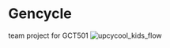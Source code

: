 # Gencycle
team project for GCT501
![upcycool_kids_flow](https://github.com/user-attachments/assets/b24c6276-4932-4a7d-a943-1b294b3ebb09)
